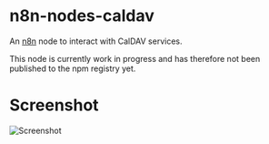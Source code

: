 # n8n-nodes-caldav

An [n8n](https://github.com/n8n-io/n8n) node to interact with CalDAV services.

This node is currently work in progress and has therefore not been published to the npm registry yet.

# Screenshot

![Screenshot](./img/screenshot.png)